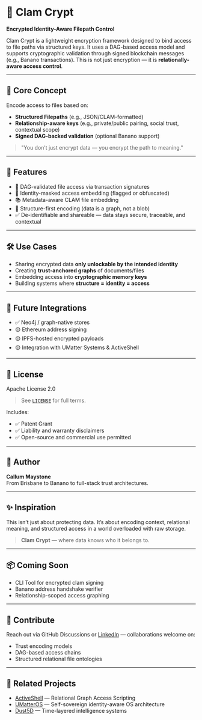 # 🐚 Clam Crypt

**Encrypted Identity-Aware Filepath Control**

Clam Crypt is a lightweight encryption framework designed to bind access to file paths via structured keys. It uses a DAG-based access model and supports cryptographic validation through signed blockchain messages (e.g., Banano transactions). This is not just encryption — it is **relationally-aware access control**.

---

## 🔐 Core Concept

Encode access to files based on:
- **Structured Filepaths** (e.g., JSON/CLAM-formatted)
- **Relationship-aware keys** (e.g., private/public pairing, social trust, contextual scope)
- **Signed DAG-backed validation** (optional Banano support)

> "You don’t just encrypt data — you encrypt the path to meaning."

---

## 📁 Features

- 🔗 DAG-validated file access via transaction signatures
- 🧬 Identity-masked access embedding (flagged or obfuscated)
- 📚 Metadata-aware CLAM file embedding
- 🧠 Structure-first encoding (data is a graph, not a blob)
- ✅ De-identifiable and shareable — data stays secure, traceable, and contextual

---

## 🛠 Use Cases

- Sharing encrypted data **only unlockable by the intended identity**
- Creating **trust-anchored graphs** of documents/files
- Embedding access into **cryptographic memory keys**
- Building systems where **structure = identity = access**

---

## 🧪 Future Integrations

- ✅ Neo4j / graph-native stores
- 🟡 Ethereum address signing
- 🟡 IPFS-hosted encrypted payloads
- 🟡 Integration with UMatter Systems & ActiveShell

---

## 📜 License

Apache License 2.0

> See [`LICENSE`](./LICENSE) for full terms.

Includes:
- ✅ Patent Grant
- ✅ Liability and warranty disclaimers
- ✅ Open-source and commercial use permitted

---

## 👤 Author
**Callum Maystone**  
From Brisbane to Banano to full-stack trust architectures.

---

## ✨ Inspiration
This isn’t just about protecting data. It’s about encoding context, relational meaning, and structured access in a world overloaded with raw storage.

> **Clam Crypt** — where data knows who it belongs to.

---

## 📦 Coming Soon
- CLI Tool for encrypted clam signing
- Banano address handshake verifier
- Relationship-scoped access graphing

---

## 🤝 Contribute
Reach out via GitHub Discussions or [LinkedIn](https://www.linkedin.com/in/callummaystone) — collaborations welcome on:
- Trust encoding models
- DAG-based access chains
- Structured relational file ontologies

---

## 🧬 Related Projects
- [ActiveShell](https://github.com/...) — Relational Graph Access Scripting
- [UMatterOS](https://github.com/...) — Self-sovereign identity-aware OS architecture
- [Dust5D](https://github.com/...) — Time-layered intelligence systems
